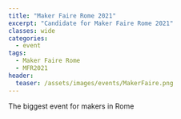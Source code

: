 ```yaml
---
title: "Maker Faire Rome 2021"
excerpt: "Candidate for Maker Faire Rome 2021"
classes: wide
categories:
  - event
tags:
  - Maker Faire Rome
  - MFR2021
header:
  teaser: /assets/images/events/MakerFaire.png
---
```


The biggest event for makers in Rome